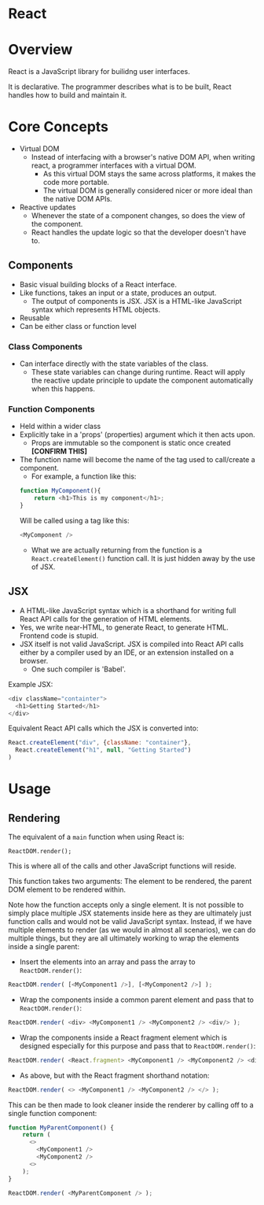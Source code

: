 React
=======

# Overview
React is a JavaScript library for builidng user interfaces.

It is declarative. The programmer describes what is to be built, React handles how to build and maintain it.

# Core Concepts
* Virtual DOM
  * Instead of interfacing with a browser's native DOM API, when writing react, a programmer interfaces with a virtual DOM.
    * As this virtual DOM stays the same across platforms, it makes the code more portable.
    * The virtual DOM is generally considered nicer or more ideal than the native DOM APIs.
* Reactive updates
  * Whenever the state of a component changes, so does the view of the component.
  * React handles the update logic so that the developer doesn't have to.

## Components

* Basic visual building blocks of a React interface.
* Like functions, takes an input or a state, produces an output.
  * The output of components is JSX. JSX is a HTML-like JavaScript syntax which represents HTML objects.
* Reusable
* Can be either class or function level

### Class Components
* Can interface directly with the state variables of the class.
  * These state variables can change during runtime. React will apply the reactive update principle to update the component automatically when this happens.

### Function Components
* Held within a wider class
* Explicitly take in a 'props' (properties) argument which it then acts upon.
  * Props are immutable so the component is static once created **[CONFIRM THIS]**
* The function name will become the name of the tag used to call/create a component.
  * For example, a function like this:
  ```javascript
  function MyComponent(){
      return <h1>This is my component</h1>;
  }
  ```
  Will be called using a tag like this:
  ```javascript
  <MyComponent />
  ```
  * What we are actually returning from the function is a `React.createElement()` function call. It is just hidden away by the use of JSX.

## JSX

* A HTML-like JavaScript syntax which is a shorthand for writing full React API calls for the generation of HTML elements.
* Yes, we write near-HTML, to generate React, to generate HTML. Frontend code is stupid.
* JSX itself is not valid JavaScript. JSX is compiled into React API calls either by a compiler used by an IDE, or an extension installed on a browser.
  * One such compiler is 'Babel'.

Example JSX:

```javascript
<div className="containter">
  <h1>Getting Started</h1>
</div>
```

Equivalent React API calls which the JSX is converted into:

```javascript
React.createElement("div", {className: "container"},
  React.createElement("h1", null, "Getting Started")
)
```

# Usage

## Rendering

The equivalent of a `main` function when using React is:

```
ReactDOM.render();
```

This is where all of the calls and other JavaScript functions will reside.

This function takes two arguments: The element to be rendered, the parent DOM element to be rendered within.

Note how the function accepts only a single element. It is not possible to simply place multiple JSX statements inside here as they are ultimately just function calls and would not be valid JavaScript syntax. Instead, if we have multiple elements to render (as we would in almost all scenarios), we can do multiple things, but they are all ultimately working to wrap the elements inside a single parent:

* Insert the elements into an array and pass the array to `ReactDOM.render()`:
```javascript
ReactDOM.render( [<MyComponent1 />], [<MyComponent2 />] );
```

* Wrap the components inside a common parent element and pass that to `ReactDOM.render()`:
```javascript
ReactDOM.render( <div> <MyComponent1 /> <MyComponent2 /> <div/> );
```

* Wrap the components inside a React fragment element which is designed especially for this purpose and pass that to `ReactDOM.render()`:
```javascript
ReactDOM.render( <React.fragment> <MyComponent1 /> <MyComponent2 /> <div/> );
```

* As above, but with the React fragment shorthand notation:
```javascript
ReactDOM.render( <> <MyComponent1 /> <MyComponent2 /> </> );
```

This can be then made to look cleaner inside the renderer by calling off to a single function component:
```javascript
function MyParentComponent() {
    return (
      <>
        <MyComponent1 />
        <MyComponent2 />
      <>
    );
}

ReactDOM.render( <MyParentComponent /> );
```
